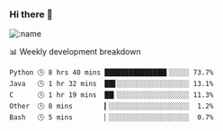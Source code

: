 ### Hi there 👋

<!--
**lv2020/lv2020** is a ✨ _special_ ✨ repository because its `README.md` (this file) appears on your GitHub profile.

Here are some ideas to get you started:

- 🔭 I’m currently working on ...
- 🌱 I’m currently learning ...
- 👯 I’m looking to collaborate on ...
- 🤔 I’m looking for help with ...
- 💬 Ask me about ...
- 📫 How to reach me: ...
- 😄 Pronouns: ...
- ⚡ Fun fact: ...
-->
![:name](https://count.getloli.com/get/@:lv2020)
 <!-- waka-box start -->
📊 Weekly development breakdown
```text
Python 🕓 8 hrs 40 mins ███████████████▍░░░░░ 73.7%
Java   🕓 1 hr 32 mins  ██▋░░░░░░░░░░░░░░░░░░ 13.1%
C      🕓 1 hr 19 mins  ██▎░░░░░░░░░░░░░░░░░░ 11.3%
Other  🕓 8 mins        ▎░░░░░░░░░░░░░░░░░░░░  1.2%
Bash   🕓 5 mins        ▏░░░░░░░░░░░░░░░░░░░░  0.7%
```
<!-- Powered by https://github.com/YouEclipse/waka-box-go . -->
<!-- waka-box end -->
